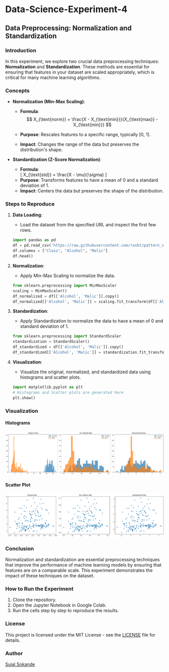 # Data-Science-Experiment-4

## Data Preprocessing: Normalization and Standardization

### Introduction
In this experiment, we explore two crucial data preprocessing techniques: **Normalization** and **Standardization**. These methods are essential for ensuring that features in your dataset are scaled appropriately, which is critical for many machine learning algorithms.

### Concepts

- **Normalization (Min-Max Scaling)**:
  - **Formula**:  
$$ X_{\text{norm}} = \frac{X - X_{\text{min}}}{X_{\text{max}} - X_{\text{min}}} $$

  - **Purpose**: Rescales features to a specific range, typically [0, 1].
  - **Impact**: Changes the range of the data but preserves the distribution's shape.

- **Standardization (Z-Score Normalization)**:
  - **Formula**:  
    \[
    X_{\text{std}} = \frac{X - \mu}{\sigma}
    \]
  - **Purpose**: Transforms features to have a mean of 0 and a standard deviation of 1.
  - **Impact**: Centers the data but preserves the shape of the distribution.

### Steps to Reproduce

1. **Data Loading**:
   - Load the dataset from the specified URL and inspect the first few rows.

    ```python
    import pandas as pd
    df = pd.read_csv('https://raw.githubusercontent.com/rasbt/pattern_classification/master/data/wine_data.csv', header=None, usecols=[0,1,2])
    df.columns = ["Class", "Alcohol", "Malic"]
    df.head()
    ```

2. **Normalization**:
   - Apply Min-Max Scaling to normalize the data.

    ```python
    from sklearn.preprocessing import MinMaxScaler
    scaling = MinMaxScaler()
    df_normalized = df[['Alcohol', 'Malic']].copy()
    df_normalized[['Alcohol', 'Malic']] = scaling.fit_transform(df[['Alcohol', 'Malic']])
    ```

3. **Standardization**:
   - Apply Standardization to normalize the data to have a mean of 0 and standard deviation of 1.

    ```python
    from sklearn.preprocessing import StandardScaler
    standardization = StandardScaler()
    df_standardized = df[['Alcohol', 'Malic']].copy()
    df_standardized[['Alcohol', 'Malic']] = standardization.fit_transform(df[['Alcohol', 'Malic']])
    ```

4. **Visualization**:
   - Visualize the original, normalized, and standardized data using histograms and scatter plots.

    ```python
    import matplotlib.pyplot as plt
    # Histograms and Scatter plots are generated here
    plt.show()
    ```

### Visualization
#### Histograms
![Histogram](exp4%20ds%20histogram.png)

#### Scatter Plot
![Scatter Plot](exp4%20ds%20scatterplot.png)

### Conclusion
Normalization and standardization are essential preprocessing techniques that improve the performance of machine learning models by ensuring that features are on a comparable scale. This experiment demonstrates the impact of these techniques on the dataset.

### How to Run the Experiment
1. Clone the repository.
2. Open the Jupyter Notebook in Google Colab.
3. Run the cells step by step to reproduce the results.

### License
This project is licensed under the MIT License - see the [LICENSE](LICENSE) file for details.

### Author
[Sujal Sokande](https://github.com/SokandeSujal)
